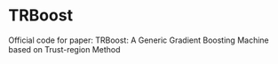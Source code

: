 # TRBoost
Official code for paper: TRBoost: A Generic Gradient Boosting Machine based on Trust-region Method
